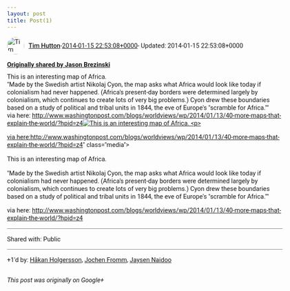 ```yaml
---
layout: post
title: Post(1)
---
```


<html><head><meta charset="utf-8"><title>Google+ post</title><style>body {font: 11pt Roboto, Arial, sans-serif; max-width: 640px; margin: 24px;}.author-photo {border-radius: 50%; margin-right: 10px; width: 40px;}.author {font-weight: 500;}.main-content {margin: 15px 0 15px;}.post-title {font-weight: bold;}.location {display: block; margin-top: 15px;}.location img {float: left; margin-right: 5px; width: 20px;}.media-link {display: inline-block; max-width: 100%; vertical-align: top;}.media-link p {margin-top: 5px; max-height: 4em; overflow: scroll;}.media {max-height: 100vh; max-width: 100%;}.video-placeholder {background: black; display: flex; height: 300px; max-width: 100%; width: 640px;}.play-icon {border-bottom: 30px solid transparent; border-left: 50px solid white; border-top: 30px solid transparent; color: white; margin: auto;}.album {max-height: 800px; overflow: scroll; width: calc(100vw - 48px);}.album .media-link {margin-right: 5px; max-width: 250px;}.album .media {max-height: 250px;}.link-embed {border-top: 1px solid lightgrey; display: block; margin-top: 20px;}.link-embed img {max-width: 100%;}.inline-link-embed {display: block;}.inline-link-embed img {vertical-align: middle;}.link-title {display: inline-block; font-size: medium; font-weight: 300; padding-left: 1em;}.reshare-attribution {display: block; font-weight: bold; margin-bottom: 10px;}.poll-image {margin-bottom: 5px; max-height: 300px; max-width: 500px;}.poll-choice {align-items: center; display: flex; margin-bottom: 5px; max-width: 500px;}.poll-choice-percentage {background-color: lightblue; height: 100%; left: 0; position: absolute; z-index: -1;}.poll-choice-selected {margin-right: 5px;}.poll-choice-results {border: 1px solid lightgray; border-radius: 5px; display: flex; line-height: 40px; overflow: hidden; padding: 0 8px; position: relative;}.poll-choice-results, .poll-choice-description {flex-grow: 1; margin-right: 10px;}.poll-choice-image {width: 100%;}.poll-choice-image, .poll-choice-image img {max-height: 40px; max-width: 100px;}.poll-choice-votes {max-height: 100px; overflow: auto;}.plus-entity-embed {color: black; display: block; text-decoration: none;}.plus-entity-embed-cover-photo {max-height: 300px; max-width: 100%;}.plus-entity-embed-info {padding: 0 1em 1em;}.plus-entity-embed-info h2 {font-weight: 500; margin: 10px 0;}.plus-entity-embed-info p {font-size: small; margin: 0;}.collection-owner-avatar {border-radius: 50%; border: 2px solid white; height: 40px; margin-top: -22px;}.visibility {padding: 1em 0; border-top: 1px solid grey;}.post-activity {padding: 1em 0; border-top: 1px solid grey;}.comments {border-top: 1px solid gray; padding-top: 1em;}.comment + .comment {margin-top: 1em;}.comment .media-link, .comment .inline-link-embed {margin-top: 5px;}</style></head><body><div style="margin-bottom:1em;"><div style="display:flex; align-items:center"><img class="author-photo" src="https://lh4.googleusercontent.com/-epo4ZZKNqEw/AAAAAAAAAAI/AAAAAAAAVSU/qu3LpcHEnoQ/s64-c/photo.jpg" alt="Tim Hutton"><a href="https://plus.google.com/+TimHutton" target="_blank" class="author">Tim Hutton</a> - <a target="_blank" href="https://plus.google.com/+TimHutton/posts/ZWkTzm2DYzo">2014-01-15 22:53:08+0000</a><span> - Updated: 2014-01-15 22:53:08+0000</span></div><div class="main-content"></div><div><a target="_blank" href="https://plus.google.com/103140668181386812267/posts/UNd9SQrWinn" class="reshare-attribution">Originally shared by Jason Brezinski</a>This is an interesting map of Africa.<br>&quot;Made by the Swedish artist Nikolaj Cyon, the map asks what Africa would look like today if colonialism had never happened. (Africa&#39;s present-day borders were determined largely by colonialism, which continues to create lots of very big problems.) Cyon drew these boundaries based on a study of political and tribal units in 1844, the eve of Europe&#39;s &quot;scramble for Africa.&quot;&quot;<br>via here: <a rel="nofollow" target="_blank" href="http://www.washingtonpost.com/blogs/worldviews/wp/2014/01/13/40-more-maps-that-explain-the-world/?hpid=z4" class="ot-anchor bidi_isolate" jslog="10929; track:click" dir="ltr">http://www.washingtonpost.com/blogs/worldviews/wp/2014/01/13/40-more-maps-that-explain-the-world/?hpid=z4</a><a href="https://lh5.googleusercontent.com/-oMfje1MtPn8/UtbLdg0YfNI/AAAAAAAAD7E/Yuy-acFcfIc/w1449-h2048/alkebu-lan-1260.jpg" target="_blank" class="media-link"><img src="https://lh5.googleusercontent.com/-oMfje1MtPn8/UtbLdg0YfNI/AAAAAAAAD7E/Yuy-acFcfIc/w1449-h2048/alkebu-lan-1260.jpg" alt="This is an interesting map of Africa.

&quot;Made by the Swedish artist Nikolaj Cyon, the map asks what Africa would look like today if colonialism had never happened. (Africa&#39;s present-day borders were determined largely by colonialism, which continues to create lots of very big problems.) Cyon drew these boundaries based on a study of political and tribal units in 1844, the eve of Europe&#39;s &quot;scramble for Africa.&quot;&quot;

via here: http://www.washingtonpost.com/blogs/worldviews/wp/2014/01/13/40-more-maps-that-explain-the-world/?hpid=z4" class="media"><p>This is an interesting map of Africa.

&quot;Made by the Swedish artist Nikolaj Cyon, the map asks what Africa would look like today if colonialism had never happened. (Africa&#39;s present-day borders were determined largely by colonialism, which continues to create lots of very big problems.) Cyon drew these boundaries based on a study of political and tribal units in 1844, the eve of Europe&#39;s &quot;scramble for Africa.&quot;&quot;

via here: http://www.washingtonpost.com/blogs/worldviews/wp/2014/01/13/40-more-maps-that-explain-the-world/?hpid=z4</p></a></div></div><div class="visibility">Shared with: Public</div><div class="post-activity"><div class="plus-oners">+1'd by: <a href="https://plus.google.com/+HåkanHolgersson48">Håkan Holgersson</a>, <a href="https://plus.google.com/+JochenFromm">Jochen Fromm</a>, <a href="https://plus.google.com/+jaysennaidoo">Jaysen Naidoo</a></div></div></body></html>

<i>This post was originally on Google+</i>